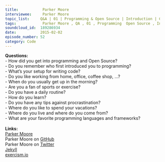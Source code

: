 ```yaml
--- 
title:           Parker Moore 
interviewee:     Parker Moore 
topic_list:     Q&A | 01 | Programming & Open Source | Introduction | Coding setup | Routine | Learning & stumbling | Frameworks & Languages | Procrastination | Hiking
tags:            Parker Moore , QA , 01 , Programming  Open Source , Introduction , Coding setup , Routine , Learning  stumbling , Frameworks  Languages , Procrastination , Hiking
soundcloud_id:  189286934
date:           2015-02-02
episode_number: 52
category: Code
---
```


<p class="show_notes_display"><b>Questions:</b><br>- How did you get into programming and Open Source?<br>- Do you remember who first introduced you to programming?<br>- What’s your setup for writing code?<br>- Do you like working from home, office, coffee shop, …?<br>- When do you usually get up in the morning?<br>- Are you a fan of sports or exercise?<br>- Do you have a daily routine?<br>- How do you learn?<br>- Do you have any tips against procrastination?<br>- Where do you like to spend your vacations?<br>- Where do you live and where do you come from?<br>- What are your favorite programming languages and frameworks?<br><br><b>Links:</b><br><a rel="nofollow" target="_blank" href="https://byparker.com/">Parker Moore</a><br>Parker Moore on <a rel="nofollow" target="_blank" href="https://github.com/parkr">GitHub</a><br>Parker Moore on <a rel="nofollow" target="_blank" href="https://twitter.com/parkr">Twitter</a><br><a rel="nofollow" target="_blank" href="http://jekyllrb.com/">Jekyll</a><br><a rel="nofollow" target="_blank" href="http://exercism.io/">exercism.io</a></p>
